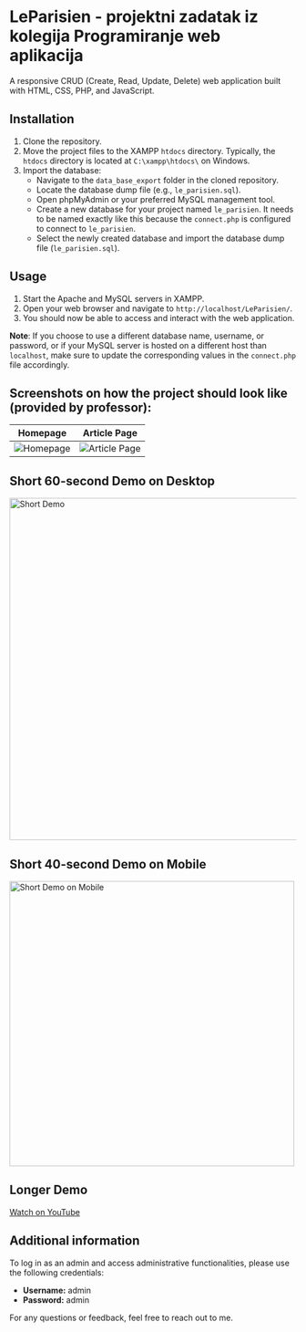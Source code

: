 # LeParisien - projektni zadatak iz kolegija Programiranje web aplikacija

A responsive CRUD (Create, Read, Update, Delete) web application built with HTML, CSS, PHP, and JavaScript.

## Installation

1. Clone the repository.
2. Move the project files to the XAMPP `htdocs` directory. Typically, the `htdocs` directory is located at `C:\xampp\htdocs\` on Windows.
3. Import the database:
   - Navigate to the `data_base_export` folder in the cloned repository.
   - Locate the database dump file (e.g., `le_parisien.sql`).
   - Open phpMyAdmin or your preferred MySQL management tool.
   - Create a new database for your project named `le_parisien`. It needs to be named exactly like this because the `connect.php` is configured to connect to `le_parisien`.
   - Select the newly created database and import the database dump file (`le_parisien.sql`).

## Usage

1. Start the Apache and MySQL servers in XAMPP.
2. Open your web browser and navigate to `http://localhost/LeParisien/`.
3. You should now be able to access and interact with the web application.

**Note**: If you choose to use a different database name, username, or password, or if your MySQL server is hosted on a different host than `localhost`, make sure to update the corresponding values in the `connect.php` file accordingly.

## Screenshots on how the project should look like (provided by professor):


Homepage             |  Article Page
:-------------------------:|:-------------------------:
![Homepage](https://github.com/N0ksa/LeParisien/assets/118447696/89adb557-283a-4bdb-9898-beb46186b15e)  |  ![Article Page](https://github.com/N0ksa/LeParisien/assets/118447696/a89ba1ed-7895-495a-ab60-a1fb0890ad23)


## Short 60-second Demo on Desktop
<img src="https://github.com/N0ksa/LeParisien/assets/118447696/1ff74b9b-efe3-4242-a299-0655eda5c745" alt="Short Demo" width="600">


## Short 40-second Demo on Mobile
<img src="https://github.com/N0ksa/LeParisien/assets/118447696/067d40ce-1a4c-4bd0-8735-31c84d31b3ad" alt="Short Demo on Mobile" height="500">


## Longer Demo
[Watch on YouTube](https://youtu.be/0Wp3Llqe_dI)


## Additional information
To log in as an admin and access administrative functionalities, please use the following credentials:
- **Username:** admin
- **Password:** admin

For any questions or feedback, feel free to reach out to me.

